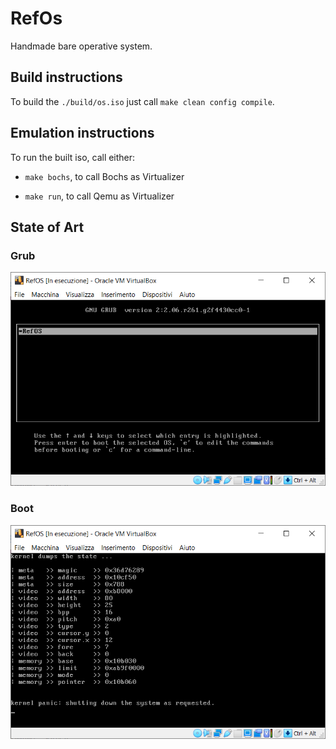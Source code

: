 # RefOs

Handmade bare operative system.

## Build instructions

To build the `./build/os.iso` just call `make clean config compile`.

## Emulation instructions

To run the built iso, call either:

- `make bochs`, to call Bochs as Virtualizer

- `make run`, to call Qemu as Virtualizer

## State of Art

### Grub

![without EFI (= text mode available)](grub.png)

### Boot

![sample kernel state dump](boot.png)
